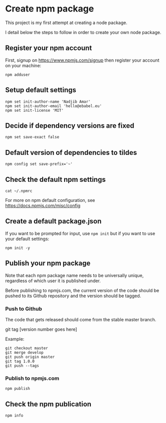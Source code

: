 # Create npm package

This project is my first attempt at creating a node package.

I detail below the steps to follow in order to create your own node package.

## Register your npm account

First, signup on https://www.npmjs.com/signup then register your account on your machine:

```
npm adduser
```

## Setup default settings

```
npm set init-author-name 'Nadjib Amar'
npm set init-author-email 'hello@ebabel.eu'
npm set init-license 'MIT'
```

## Decide if dependency versions are fixed

```
npm set save-exact false
```

## Default version of dependencies to tildes

```
npm config set save-prefix='~'
```

## Check the default npm settings

```
cat ~/.npmrc
```

For more on npm default configuration, see https://docs.npmjs.com/misc/config

## Create a default package.json

If you want to be prompted for input, use `npm init` but if you want to use your default settings:

```
npm init -y
```

## Publish your npm package

Note that each npm package name needs to be universally unique, regardless of which user it is published under.

Before publishing to npmjs.com, the current version of the code should be pushed to its Github repository and the version should be tagged.

### Push to Github

The code that gets released should come from the stable master branch.

git tag [version number goes here]

Example:

```
git checkout master
git merge develop
git push origin master
git tag 1.0.0
git push --tags
```

### Publish to npmjs.com

```
npm publish
```

## Check the npm publication

```
npm info
```










































